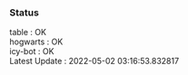 ### Status


table : OK  
hogwarts : OK  
icy-bot : OK  
Latest Update : 2022-05-02 03:16:53.832817
